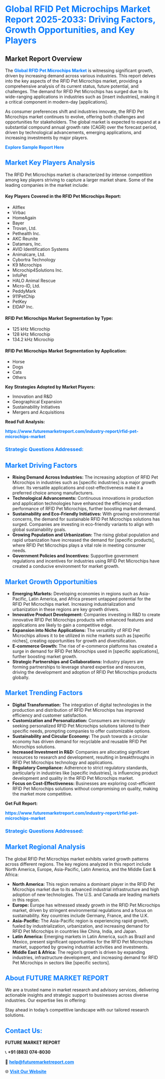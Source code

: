 <h1 style="color: #007BFF;">Global RFID Pet Microchips Market Report 2025-2033: Driving Factors, Growth Opportunities, and Key Players</h1>

<section id="overview">
<h2>Market Report Overview</h2>
<p>The <a href="https://www.futuremarketreport.com/industry-report/rfid-pet-microchips-market" style="color: #007BFF; text-decoration: none;"><strong>Global RFID Pet Microchips Market</strong></a> is witnessing significant growth, driven by increasing demand across various industries. This report delves into the key aspects of the RFID Pet Microchips market, providing a comprehensive analysis of its current status, future potential, and challenges. The demand for RFID Pet Microchips has surged due to its wide-ranging applications in industries such as [insert industries], making it a critical component in modern-day [applications].</p>
<p>As consumer preferences shift and industries innovate, the RFID Pet Microchips market continues to evolve, offering both challenges and opportunities for stakeholders. The global market is expected to expand at a substantial compound annual growth rate (CAGR) over the forecast period, driven by technological advancements, emerging applications, and increasing investments by major players.</p>
</section>

<section id="overview">
<p><a href="https://www.futuremarketreport.com/request-sample/reportId=79578" style="color: #007BFF; text-decoration: none;"><strong>Explore Sample Report Here</strong></a></p>
</section>

<section id="key-players">
<h2 style="color: #007BFF;">Market Key Players Analysis</h2>
<p>The RFID Pet Microchips market is characterized by intense competition among key players striving to capture a larger market share. Some of the leading companies in the market include:</p>
<h4>Key Players Covered in the RFID Pet Microchips Report:</h4>
<ul><li>Allflex</li><li>Virbac</li><li>HomeAgain</li><li>Bayer</li><li>Trovan, Ltd.</li><li>Pethealth Inc.</li><li>AKC Reunite</li><li>Datamars, Inc.</li><li>AVID Identification Systems</li><li>Animalcare, Ltd.</li><li>Cybortra Technology</li><li>K9 Microchips</li><li>Microchip4Solutions Inc.</li><li>InfoPet</li><li>HALO Animal Rescue</li><li>Micro-ID, Ltd.</li><li>PeddyMark</li><li>911PetChip</li><li>PetKey</li><li>EIDAP Inc.</li></ul>
<h4>RFID Pet Microchips Market Segmentation by Type:</h4>
<ul><li>125 kHz Microchip</li><li>128 kHz Microchip</li><li>134.2 kHz Microchip</li></ul>

<h4>RFID Pet Microchips Market Segmentation by Application:</h4>
<ul><li>Horse</li><li>Dogs</li><li>Cats</li><li>Others</li></ul>
<p><strong>Key Strategies Adopted by Market Players:</strong></p>
<ul>
<li>Innovation and R&D</li>
<li>Geographical Expansion</li>
<li>Sustainability Initiatives</li>
<li>Mergers and Acquisitions</li>
</ul>
</section>

<section>
<p><strong>Read Full Analysis: </strong></p><a href="https://www.futuremarketreport.com/industry-report/rfid-pet-microchips-market" style="color: #007BFF; text-decoration: none;"><strong>https://www.futuremarketreport.com/industry-report/rfid-pet-microchips-market</strong></a>
<h3 style="color: #007BFF;">Strategic Questions Addressed:</h3>
</section>

<section id="driving-factors">
<h2 style="color: #007BFF;">Market Driving Factors</h2>
<ul>
<li><strong>Rising Demand Across Industries:</strong> The increasing adoption of RFID Pet Microchips in industries such as [specific industries] is a major growth driver. Its versatile applications and cost-effectiveness make it a preferred choice among manufacturers.</li>
<li><strong>Technological Advancements:</strong> Continuous innovations in production and application technologies have enhanced the efficiency and performance of RFID Pet Microchips, further boosting market demand.</li>
<li><strong>Sustainability and Eco-Friendly Initiatives:</strong> With growing environmental concerns, the demand for sustainable RFID Pet Microchips solutions has surged. Companies are investing in eco-friendly variants to align with global sustainability goals.</li>
<li><strong>Growing Population and Urbanization:</strong> The rising global population and rapid urbanization have increased the demand for [specific products], where RFID Pet Microchips plays a vital role in meeting consumer needs.</li>
<li><strong>Government Policies and Incentives:</strong> Supportive government regulations and incentives for industries using RFID Pet Microchips have created a conducive environment for market growth.</li>
</ul>
</section>

<section id="growth-opportunities">
<h2 style="color: #007BFF;">Market Growth Opportunities</h2>
<ul>
<li><strong>Emerging Markets:</strong> Developing economies in regions such as Asia-Pacific, Latin America, and Africa present untapped potential for the RFID Pet Microchips market. Increasing industrialization and urbanization in these regions are key growth drivers.</li>
<li><strong>Innovative Product Development:</strong> Companies investing in R&D to create innovative RFID Pet Microchips products with enhanced features and applications are likely to gain a competitive edge.</li>
<li><strong>Expansion into Niche Applications:</strong> The versatility of RFID Pet Microchips allows it to be utilized in niche markets such as [specific niches], creating opportunities for growth and diversification.</li>
<li><strong>E-commerce Growth:</strong> The rise of e-commerce platforms has created a surge in demand for RFID Pet Microchips used in [specific applications], further boosting market growth.</li>
<li><strong>Strategic Partnerships and Collaborations:</strong> Industry players are forming partnerships to leverage shared expertise and resources, driving the development and adoption of RFID Pet Microchips products globally.</li>
</ul>
</section>

<section id="trending-factors">
<h2 style="color: #007BFF;">Market Trending Factors</h2>
<ul>
<li><strong>Digital Transformation:</strong> The integration of digital technologies in the production and distribution of RFID Pet Microchips has improved efficiency and customer satisfaction.</li>
<li><strong>Customization and Personalization:</strong> Consumers are increasingly seeking personalized RFID Pet Microchips solutions tailored to their specific needs, prompting companies to offer customizable options.</li>
<li><strong>Sustainability and Circular Economy:</strong> The push towards a circular economy has driven demand for recyclable and reusable RFID Pet Microchips solutions.</li>
<li><strong>Increased Investment in R&D:</strong> Companies are allocating significant resources to research and development, resulting in breakthroughs in RFID Pet Microchips technology and applications.</li>
<li><strong>Regulatory Compliance:</strong> Adherence to strict regulatory standards, particularly in industries like [specific industries], is influencing product development and quality in the RFID Pet Microchips market.</li>
<li><strong>Focus on Cost-Effectiveness:</strong> Businesses are exploring cost-efficient RFID Pet Microchips solutions without compromising on quality, making the market more competitive.</li>
</ul>
</section>

<section>
<p><strong>Get Full Report: </strong></p><a href="https://www.futuremarketreport.com/industry-report/rfid-pet-microchips-market" style="color: #007BFF; text-decoration: none;"><strong>https://www.futuremarketreport.com/industry-report/rfid-pet-microchips-market</strong></a>
<h3 style="color: #007BFF;">Strategic Questions Addressed:</h3>
</section>


<section id="regional-analysis">
<h2 style="color: #007BFF;">Market Regional Analysis</h2>
<p>The global RFID Pet Microchips market exhibits varied growth patterns across different regions. The key regions analyzed in this report include North America, Europe, Asia-Pacific, Latin America, and the Middle East & Africa:</p>
<ul>
<li><strong>North America:</strong> This region remains a dominant player in the RFID Pet Microchips market due to its advanced industrial infrastructure and high adoption of new technologies. The U.S. and Canada are leading markets in this region.</li>
<li><strong>Europe:</strong> Europe has witnessed steady growth in the RFID Pet Microchips market, driven by stringent environmental regulations and a focus on sustainability. Key countries include Germany, France, and the U.K.</li>
<li><strong>Asia-Pacific:</strong> The Asia-Pacific region is experiencing rapid growth, fueled by industrialization, urbanization, and increasing demand for RFID Pet Microchips in countries like China, India, and Japan.</li>
<li><strong>Latin America:</strong> Emerging markets in Latin America, such as Brazil and Mexico, present significant opportunities for the RFID Pet Microchips market, supported by growing industrial activities and investments.</li>
<li><strong>Middle East & Africa:</strong> The region’s growth is driven by expanding industries, infrastructure development, and increasing demand for RFID Pet Microchips in sectors like [specific sectors].</li>
</ul>
</section>

<footer>
<h2 style="color: #007BFF;">About FUTURE MARKET REPORT</h2>
<p>We are a trusted name in market research and advisory services, delivering actionable insights and strategic support to businesses across diverse industries. Our expertise lies in offering:</p>

<p>Stay ahead in today’s competitive landscape with our tailored research solutions.</p>

<h2 style="color: #007BFF;">Contact Us:</h2>
<p><strong>FUTURE MARKET REPORT</strong></p>
<p>📞 <strong>+91 (883) 074-8030</strong></p>
<p>📧 <strong><a href="mailto:help@futuremarketreport.com" style="color: #007BFF;">help@futuremarketreport.com</a></strong></p>
<p>🌐 <strong><a href="https://www.futuremarketreport.com/" style="color: #007BFF;">Visit Our Website</a></strong></p>
</footer>